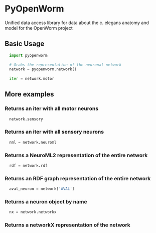 PyOpenWorm
===========

Unified data access library for data about the c. elegans anatomy and model for the OpenWorm project

Basic Usage
------------

```python
  import pyopenworm
  
  # Grabs the representation of the neuronal network
  network = pyopenworm.network()
  
  iter = network.motor
```
  
More examples
-------------

### Returns an iter with all motor neurons

```python
  network.sensory
```  
  
### Returns an iter with all sensory neurons

```python
  nml = network.neuroml
```

### Returns a NeuroML2 representation of the entire network

```python
  rdf = network.rdf
```  
  
### Returns an RDF graph representation of the entire network

```python
  aval_neuron = network['AVAL']
```
  
### Returns a neuron object by name

```python
  nx = network.networkx
```

### Returns a networkX representation of the network

